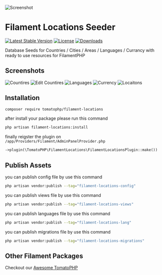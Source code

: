 ![Screenshot](https://raw.githubusercontent.com/tomatophp/filament-locations/master/arts/3x1io-tomato-locations.jpg)

# Filament Locations Seeder

[![Latest Stable Version](https://poser.pugx.org/tomatophp/filament-locations/version.svg)](https://packagist.org/packages/tomatophp/filament-locations)
[![License](https://poser.pugx.org/tomatophp/filament-locations/license.svg)](https://packagist.org/packages/tomatophp/filament-locations)
[![Downloads](https://poser.pugx.org/tomatophp/filament-locations/d/total.svg)](https://packagist.org/packages/tomatophp/filament-locations)

Database Seeds for Countries / Cities / Areas / Languages / Currancy with ready to use resources for FilamentPHP

## Screenshots

![Countires](https://raw.githubusercontent.com/tomatophp/filament-locations/master/arts/country.png)
![Edit Countires](https://raw.githubusercontent.com/tomatophp/filament-locations/master/arts/edit-country.png)
![Languages](https://raw.githubusercontent.com/tomatophp/filament-locations/master/arts/languages.png)
![Currency](https://raw.githubusercontent.com/tomatophp/filament-locations/master/arts/currency.png)
![Locaitons](https://raw.githubusercontent.com/tomatophp/filament-locations/master/arts/locations.png)


## Installation

```bash
composer require tomatophp/filament-locations
```
after install your package please run this command

```bash
php artisan filament-locations:install
```

finally reigster the plugin on `/app/Providers/Filament/AdminPanelProvider.php`

```php
->plugin(\TomatoPHP\FilamentLocations\FilamentLocationsPlugin::make())
```

## Publish Assets

you can publish config file by use this command

```bash
php artisan vendor:publish --tag="filament-locations-config"
```

you can publish views file by use this command

```bash
php artisan vendor:publish --tag="filament-locations-views"
```

you can publish languages file by use this command

```bash
php artisan vendor:publish --tag="filament-locations-lang"
```

you can publish migrations file by use this command

```bash
php artisan vendor:publish --tag="filament-locations-migrations"
```

## Other Filament Packages

Checkout our [Awesome TomatoPHP](https://github.com/tomatophp/awesome)

